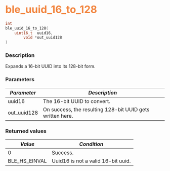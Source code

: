 ## <font color="#F2853F" style="font-size:24pt">ble\_uuid\_16\_to\_128</font>

```c
int
ble_uuid_16_to_128(
    uint16_t  uuid16,
        void *out_uuid128
)
```

### Description

Expands a 16-bit UUID into its 128-bit form. 

### Parameters

| *Parameter* | *Description* |
|-------------|---------------|
| uuid16 | The 16-bit UUID to convert. |
| out\_uuid128 | On success, the resulting 128-bit UUID gets written here. |

### Returned values

| *Value* | *Condition* |
|---------|-------------|
| 0 | Success. |
| BLE\_HS\_EINVAL | Uuid16 is not a valid 16-bit uuid. |
